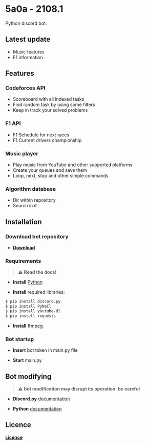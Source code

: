 # 5a0a - 2108.1
Python discord bot.

## Latest update

- Music features
- F1 information

## Features

### Codeforces API

- Scoreboard with all indexed tasks
- Find random task by using some filters
- Keep in track your solved problems

### F1 API

- F1 Schedule for next races
- F1 Current drivers championship

### Music player

- Play music from YouTube and other supported platforms
- Create your queues and save them
- Loop, next, stop and other simple commands

### Algorithm database

- Dir within repository
- Search in it

## Installation

### Download bot repository

- **[Download](https://github.com/unknowableshade/5a0a-bot/archive/refs/heads/main.zip)**

### Requirements

> :warning: **Read the docs!**

- **Install** [Python](https://www.python.org/downloads/)

- **Install** required libraries:

```bash
$ pip install discord.py
$ pip install PyNaCl
$ pip install youtube-dl
$ pip install requests
```

- **Install** [ffmpeg](https://www.ffmpeg.org/download.html)

### Bot startup

- **Insert** bot token in main.py file

- **Start** main.py

## Bot modifying

> :warning: **bot modification may disrupt its operation. be careful**

- **Discord.py** [documentation](https://discordpy.readthedocs.io/en/latest/)

- **Python** [documentation](https://docs.python.org/3/)

## Licence 

**[Licence](https://github.com/unknowableshade/5a0a-bot/blob/main/LICENSE)**
